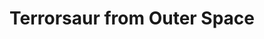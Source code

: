 ---
layout: other-video
permalink: /terrorsaur-from-outer-space
title:  Terrorsaur from Outer Space
video_number: 25
release_date: 1994-01-01
description: 
cast: 
video_id: 
bitchute_id: 
archive_id: 
video_available: false
medium: puppets
old_cm_description: |
  Aliens from outer space abduct a dinosaur egg, keep it alive and dormant for billions of years and then send it back to Earth, during the present time, where it's discovered by a scientific exhibition. The egg hatches and a baby velociraptor comes out and kills off the scientists. It escapes the lab and runs amuck in the city while it grows larger. There were three phases to its size. I had a baby Jurassic Park raptor figure for the infant. For the second phase, I used an adult sized raptor. For the third and final stage, I used a raptor mask and claws which were supposed to be used in the unfinished "DinoMen From D-4." I only showed the head and claws, obviously, to suggest an enormous sized creature which picks up people off the streets and eats them.
james_old_star_rating: 2
james_old_number_rating: 6
---